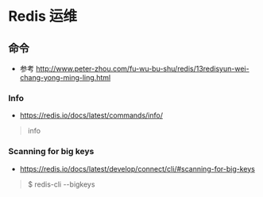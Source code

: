 # Redis 运维

## 命令
- 参考 http://www.peter-zhou.com/fu-wu-bu-shu/redis/13redisyun-wei-chang-yong-ming-ling.html

### Info
- https://redis.io/docs/latest/commands/info/

> info

### Scanning for big keys
- https://redis.io/docs/latest/develop/connect/cli/#scanning-for-big-keys

> $ redis-cli --bigkeys
